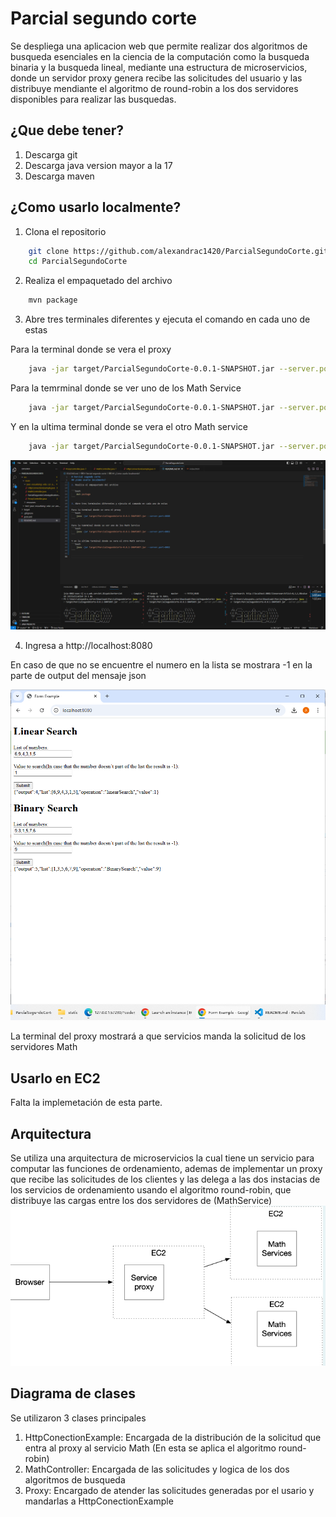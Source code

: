 # Parcial segundo corte 

Se despliega una aplicacion web que permite realizar dos algoritmos de busqueda esenciales en la ciencia de la computación como la busqueda binaria y la busqueda lineal, mediante una estructura de microservicios, donde un servidor proxy genera recibe las solicitudes del usuario y las distribuye mendiante el algoritmo de round-robin a los dos servidores disponibles para realizar las busquedas.

## ¿Que debe tener?
1. Descarga git
2. Descarga java version mayor a la 17
3. Descarga maven


## ¿Como usarlo localmente?
1. Clona el repositorio 

```bash
    git clone https://github.com/alexandrac1420/ParcialSegundoCorte.git
    cd ParcialSegundoCorte
```

2. Realiza el empaquetado del archivo 

```bash
    mvn package
```

3. Abre tres terminales diferentes y ejecuta el comando en cada uno de estas

Para la terminal donde se vera el proxy
```bash
    java -jar target/ParcialSegundoCorte-0.0.1-SNAPSHOT.jar --server.port=8080
```

Para la temrminal donde se ver uno de los Math Service
```bash
    java -jar target/ParcialSegundoCorte-0.0.1-SNAPSHOT.jar --server.port=8081
```

Y en la ultima terminal donde se vera el otro Math service
```bash
    java -jar target/ParcialSegundoCorte-0.0.1-SNAPSHOT.jar --server.port=8082
```

![alt text](https://github.com/alexandrac1420/ParcialSegundoCorte/blob/master/pictures/terminales.png)

4. Ingresa a http://localhost:8080


En caso de que no se encuentre el numero en la lista se mostrara -1 en la parte de output del mensaje json

![alt text](https://github.com/alexandrac1420/ParcialSegundoCorte/blob/master/pictures/local.png)


La terminal del proxy mostrará a que servicios manda la solicitud de los servidores Math


## Usarlo en EC2
Falta la implemetación de esta parte.


## Arquitectura
Se utiliza una arquitectura de microservicios la cual tiene un servicio para computar las funciones de ordenamiento, ademas de implementar un proxy que recibe las solicitudes de los clientes y las delega a las dos instacias de los servicios de ordenamiento usando el algoritmo round-robin, que distribuye las cargas entre los dos servidores de (MathService)
![alt text](https://github.com/alexandrac1420/ParcialSegundoCorte/blob/master/pictures/Arquitectura.png)


## Diagrama de clases
Se utilizaron 3 clases principales

1. HttpConectionExample: Encargada de la distribución de la solicitud que entra al proxy al servicio Math (En esta se aplica el algoritmo round-robin)
2. MathController: Encargada de las solicitudes y logica de los dos algoritmos de busqueda
3. Proxy: Encargado de atender las solicitudes generadas por el usario y mandarlas a HttpConectionExample

